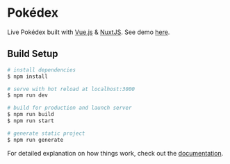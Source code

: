 # Pokédex
Live Pokédex built with [Vue.js]() & [NuxtJS](https://vuejs.org/).
See demo [here](https://narcecl.github.io/pokedex/).

## Build Setup

```bash
# install dependencies
$ npm install

# serve with hot reload at localhost:3000
$ npm run dev

# build for production and launch server
$ npm run build
$ npm run start

# generate static project
$ npm run generate
```

For detailed explanation on how things work, check out the [documentation](https://nuxtjs.org).